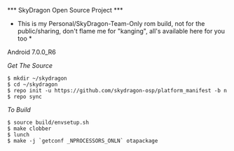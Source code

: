 
*** SkyDragon Open Source Project ***


* This is my Personal/SkyDragon-Team-Only rom build, not for the public/sharing, don't flame me for "kanging", all's available here for you too *


Android 7.0.0_R6


*Get The Source*

	$ mkdir ~/skydragon
	$ cd ~/skydragon
	$ repo init -u https://github.com/skydragon-osp/platform_manifest -b n
	$ repo sync


*To Build*

	$ source build/envsetup.sh
	$ make clobber
	$ lunch
	$ make -j `getconf _NPROCESSORS_ONLN` otapackage
